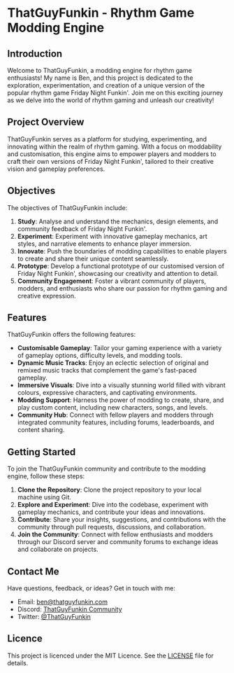 # ThatGuyFunkin - Rhythm Game Modding Engine

## Introduction
Welcome to ThatGuyFunkin, a modding engine for rhythm game enthusiasts! My name is Ben, and this project is dedicated to the exploration, experimentation, and creation of a unique version of the popular rhythm game Friday Night Funkin'. Join me on this exciting journey as we delve into the world of rhythm gaming and unleash our creativity!

## Project Overview
ThatGuyFunkin serves as a platform for studying, experimenting, and innovating within the realm of rhythm gaming. With a focus on moddability and customisation, this engine aims to empower players and modders to craft their own versions of Friday Night Funkin', tailored to their creative vision and gameplay preferences.

## Objectives
The objectives of ThatGuyFunkin include:
1. **Study**: Analyse and understand the mechanics, design elements, and community feedback of Friday Night Funkin'.
2. **Experiment**: Experiment with innovative gameplay mechanics, art styles, and narrative elements to enhance player immersion.
3. **Innovate**: Push the boundaries of modding capabilities to enable players to create and share their unique content seamlessly.
4. **Prototype**: Develop a functional prototype of our customised version of Friday Night Funkin', showcasing our creativity and attention to detail.
5. **Community Engagement**: Foster a vibrant community of players, modders, and enthusiasts who share our passion for rhythm gaming and creative expression.

## Features
ThatGuyFunkin offers the following features:
- **Customisable Gameplay**: Tailor your gaming experience with a variety of gameplay options, difficulty levels, and modding tools.
- **Dynamic Music Tracks**: Enjoy an eclectic selection of original and remixed music tracks that complement the game's fast-paced gameplay.
- **Immersive Visuals**: Dive into a visually stunning world filled with vibrant colours, expressive characters, and captivating environments.
- **Modding Support**: Harness the power of modding to create, share, and play custom content, including new characters, songs, and levels.
- **Community Hub**: Connect with fellow players and modders through integrated community features, including forums, leaderboards, and content sharing.

## Getting Started
To join the ThatGuyFunkin community and contribute to the modding engine, follow these steps:
1. **Clone the Repository**: Clone the project repository to your local machine using Git.
2. **Explore and Experiment**: Dive into the codebase, experiment with gameplay mechanics, and contribute your ideas and innovations.
3. **Contribute**: Share your insights, suggestions, and contributions with the community through pull requests, discussions, and collaboration.
4. **Join the Community**: Connect with fellow enthusiasts and modders through our Discord server and community forums to exchange ideas and collaborate on projects.

## Contact Me
Have questions, feedback, or ideas? Get in touch with me:
- Email: [ben@thatguyfunkin.com](mailto:ben@thatguyfunkin.com)
- Discord: [ThatGuyFunkin Community](https://discord.gg/thatguyfunkin)
- Twitter: [@ThatGuyFunkin](https://twitter.com/ThatGuyFunkin)

## Licence
This project is licenced under the MIT Licence. See the [LICENSE](LICENSE) file for details.